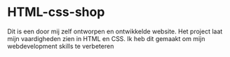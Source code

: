 # HTML-css-shop
Dit is een door mij zelf ontworpen en ontwikkelde website. Het project laat mijn vaardigheden zien in HTML en CSS. Ik heb dit gemaakt om mijn webdevelopment skills te verbeteren
